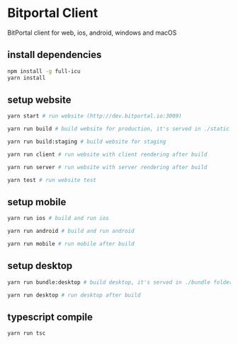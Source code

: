 # Bitportal Client

BitPortal client for web, ios, android, windows and macOS

## install dependencies
```sh
npm install -g full-icu
yarn install
```

## setup website
```sh
yarn start # run website (http://dev.bitportal.io:3009)
```
```sh
yarn run build # build website for production, it's served in ./static folder
```
```sh
yarn run build:staging # build website for staging
```
```sh
yarn run client # run website with client rendering after build
```
```sh
yarn run server # run website with server rendering after build
```
```sh
yarn test # run website test
```

## setup mobile
```sh
yarn run ios # build and run ios
```
```sh
yarn run android # build and run android
```
```sh
yarn run mobile # run mobile after build
```

## setup desktop
```sh
yarn run bundle:desktop # build desktop, it's served in ./bundle folder
```
```sh
yarn run desktop # run desktop after build
```

## typescript compile
```sh
yarn run tsc
```
